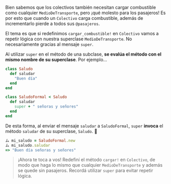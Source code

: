 Bien sabemos que los colectivos también necesitan cargar combustible como cualquier `MedioDeTransporte`, pero ¡qué molesto para los pasajeros! Es por esto que cuando un `Colectivo` carga combustible, además de incrementarlo pierde a todos sus `@pasajeros`.

El tema es que si redefinimos `cargar_combustible!` en `Colectivo` vamos a repetir lógica con nuestra superclase `MedioDeTransporte`. No necesariamente gracias al mensaje `super`. 

Al utilizar `super` en el método de una subclase, **se evalúa el método con el mismo nombre de su superclase**. Por ejemplo...

```ruby
class Saludo
  def saludar
    "Buen día"
  end
end

class SaludoFormal < Saludo
  def saludar
    super + " señoras y señores"
  end
end
```

De esta forma, al enviar el mensaje `saludar` a `SaludoFormal`, `super` **invoca** el método `saludar` de su superclase, `Saludo`. :wave: 

```ruby
ム mi_saludo = SaludoFormal.new
ム mi_saludo.saludar
=> "Buen día señoras y señores"
```

> ¡Ahora te toca a vos! Redefiní el método `cargar!` en `Colectivo`, de modo que haga lo mismo que cualquier `MedioDeTransporte` y además se quede sin pasajeros. Recordá utilizar `super` para evitar repetir lógica.